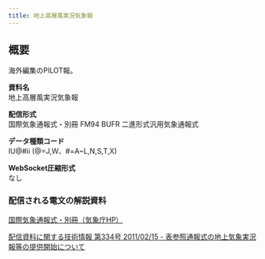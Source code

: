 ```yaml
---
title: 地上高層風実況気象報
---
```


## 概要
海外編集のPILOT報。

**資料名** <br/>
地上高層風実況気象報
 
**配信形式** <br/>
国際気象通報式・別冊 FM94 BUFR 二進形式汎用気象通報式

**データ種類コード** <br/>
IU@#ii (@=J,W、#=A~L,N,S,T,X)


**WebSocket圧縮形式** <br/>
なし

### 配信される電文の解説資料
[国際気象通報式・別冊（気象庁HP）](https://www.jma.go.jp/jma/kishou/books/tsuhoshiki/tsuhoshiki.html)


[配信資料に関する技術情報 第334号 2011/02/15 - 表参照通報式の地上気象実況報等の提供開始について](https://dmdata.jp/docs/jma/technical/334.pdf)
